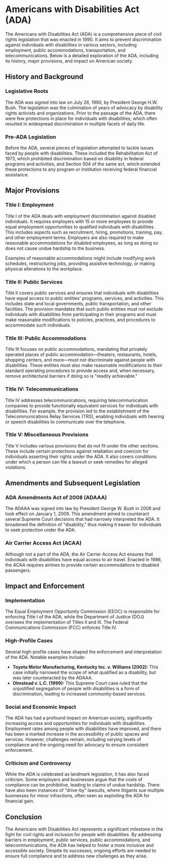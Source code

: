 # Americans with Disabilities Act (ADA)

The Americans with Disabilities Act (ADA) is a comprehensive piece of civil rights legislation that was enacted in 1990. It aims to prevent discrimination against individuals with disabilities in various sectors, including employment, public accommodations, transportation, and telecommunications. Below is a detailed exploration of the ADA, including its history, major provisions, and impact on American society.

## History and Background

### Legislative Roots
The ADA was signed into law on July 26, 1990, by President George H.W. Bush. The legislation was the culmination of years of advocacy by disability rights activists and organizations. Prior to the passage of the ADA, there were few protections in place for individuals with disabilities, which often resulted in widespread discrimination in multiple facets of daily life.

### Pre-ADA Legislation
Before the ADA, several pieces of legislation attempted to tackle issues faced by people with disabilities. These included the Rehabilitation Act of 1973, which prohibited discrimination based on disability in federal programs and activities, and Section 504 of the same act, which extended these protections to any program or institution receiving federal financial assistance.

## Major Provisions

### Title I: Employment
Title I of the ADA deals with employment discrimination against disabled individuals. It requires employers with 15 or more employees to provide equal employment opportunities to qualified individuals with disabilities. This includes aspects such as recruitment, hiring, promotions, training, pay, and other employment terms. Employers are also required to make reasonable accommodations for disabled employees, as long as doing so does not cause undue hardship to the business.

Examples of reasonable accommodations might include modifying work schedules, restructuring jobs, providing assistive technology, or making physical alterations to the workplace.

### Title II: Public Services
Title II covers public services and ensures that individuals with disabilities have equal access to public entities' programs, services, and activities. This includes state and local governments, public transportation, and other facilities. The provision mandates that such public entities must not exclude individuals with disabilities from participating in their programs and must make reasonable modifications to policies, practices, and procedures to accommodate such individuals.

### Title III: Public Accommodations
Title III focuses on public accommodations, mandating that privately operated places of public accommodation—theaters, restaurants, hotels, shopping centers, and more—must not discriminate against people with disabilities. These entities must also make reasonable modifications to their standard operating procedures to provide access and, when necessary, remove architectural barriers if doing so is "readily achievable."

### Title IV: Telecommunications
Title IV addresses telecommunications, requiring telecommunication companies to provide functionally equivalent services for individuals with disabilities. For example, the provision led to the establishment of the Telecommunications Relay Services (TRS), enabling individuals with hearing or speech disabilities to communicate over the telephone.

### Title V: Miscellaneous Provisions
Title V includes various provisions that do not fit under the other sections. These include certain protections against retaliation and coercion for individuals asserting their rights under the ADA. It also covers conditions under which a person can file a lawsuit or seek remedies for alleged violations.

## Amendments and Subsequent Legislation

### ADA Amendments Act of 2008 (ADAAA)
The ADAAA was signed into law by President George W. Bush in 2008 and took effect on January 1, 2009. This amendment aimed to counteract several Supreme Court decisions that had narrowly interpreted the ADA. It broadened the definition of "disability," thus making it easier for individuals to seek protection under the ADA.

### Air Carrier Access Act (ACAA)
Although not a part of the ADA, the Air Carrier Access Act ensures that individuals with disabilities have equal access to air travel. Enacted in 1986, the ACAA requires airlines to provide certain accommodations to disabled passengers.

## Impact and Enforcement

### Implementation
The Equal Employment Opportunity Commission (EEOC) is responsible for enforcing Title I of the ADA, while the Department of Justice (DOJ) oversees the implementation of Titles II and III. The Federal Communications Commission (FCC) enforces Title IV.

### High-Profile Cases
Several high-profile cases have shaped the enforcement and interpretation of the ADA. Notable examples include:

- **Toyota Motor Manufacturing, Kentucky Inc. v. Williams (2002):** This case initially narrowed the scope of what qualified as a disability, but was later counteracted by the ADAAA.
- **Olmstead v. L.C. (1999):** This Supreme Court case ruled that the unjustified segregation of people with disabilities is a form of discrimination, leading to increased community-based services.

### Social and Economic Impact
The ADA has had a profound impact on American society, significantly increasing access and opportunities for individuals with disabilities. Employment rates among people with disabilities have improved, and there has been a marked increase in the accessibility of public spaces and services. However, challenges remain, including varying levels of compliance and the ongoing need for advocacy to ensure consistent enforcement.

### Criticism and Controversy
While the ADA is celebrated as landmark legislation, it has also faced criticism. Some employers and businesses argue that the costs of compliance can be prohibitive, leading to claims of undue hardship. There have also been instances of "drive-by" lawsuits, where litigants sue multiple businesses for minor infractions, often seen as exploiting the ADA for financial gain.

## Conclusion

The Americans with Disabilities Act represents a significant milestone in the fight for civil rights and inclusion for people with disabilities. By addressing barriers in employment, public services, public accommodations, and telecommunications, the ADA has helped to foster a more inclusive and accessible society. Despite its successes, ongoing efforts are needed to ensure full compliance and to address new challenges as they arise.